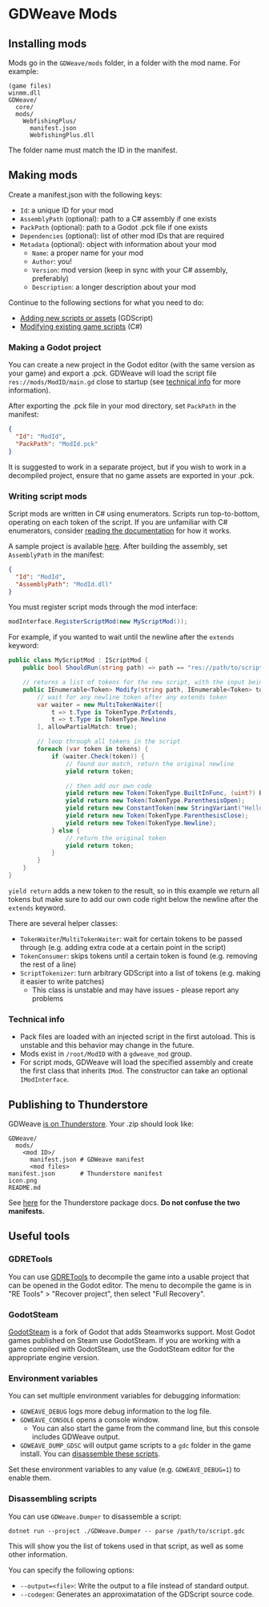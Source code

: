 # GDWeave Mods

## Installing mods

Mods go in the `GDWeave/mods` folder, in a folder with the mod name. For example:

```text
(game files)
winmm.dll
GDWeave/
  core/
  mods/
    WebfishingPlus/
      manifest.json
      WebfishingPlus.dll
```

The folder name must match the ID in the manifest.

## Making mods

Create a manifest.json with the following keys:

- `Id`: a unique ID for your mod
- `AssemblyPath` (optional): path to a C# assembly if one exists
- `PackPath` (optional): path to a Godot .pck file if one exists
- `Dependencies` (optional): list of other mod IDs that are required
- `Metadata` (optional): object with information about your mod
  - `Name`: a proper name for your mod
  - `Author`: you!
  - `Version`: mod version (keep in sync with your C# assembly, preferably)
  - `Description`: a longer description about your mod

Continue to the following sections for what you need to do:

- [Adding new scripts or assets](#making-a-godot-project) (GDScript)
- [Modifying existing game scripts](#writing-script-mods) (C#)

### Making a Godot project

You can create a new project in the Godot editor (with the same version as your game) and export a .pck. GDWeave will load the script file `res://mods/ModID/main.gd` close to startup (see [technical info](#technical-info) for more information).

After exporting the .pck file in your mod directory, set `PackPath` in the manifest:

```json
{
  "Id": "ModId",
  "PackPath": "ModId.pck"
}
```

It is suggested to work in a separate project, but if you wish to work in a decompiled project, ensure that no game assets are exported in your .pck.

### Writing script mods

Script mods are written in C# using enumerators. Scripts run top-to-bottom, operating on each token of the script. If you are unfamiliar with C# enumerators, consider [reading the documentation](https://learn.microsoft.com/en-us/dotnet/csharp/language-reference/statements/yield) for how it works.

A sample project is available [here](https://github.com/NotNite/GDWeave.Sample). After building the assembly, set `AssemblyPath` in the manifest:

```json
{
  "Id": "ModId",
  "AssemblyPath": "ModId.dll"
}
```

You must register script mods through the mod interface:

```cs
modInterface.RegisterScriptMod(new MyScriptMod());
```

For example, if you wanted to wait until the newline after the `extends` keyword:

```cs
public class MyScriptMod : IScriptMod {
    public bool ShouldRun(string path) => path == "res://path/to/script.gdc";

    // returns a list of tokens for the new script, with the input being the original script's tokens
    public IEnumerable<Token> Modify(string path, IEnumerable<Token> tokens) {
        // wait for any newline token after any extends token
        var waiter = new MultiTokenWaiter([
            t => t.Type is TokenType.PrExtends,
            t => t.Type is TokenType.Newline
        ], allowPartialMatch: true);

        // loop through all tokens in the script
        foreach (var token in tokens) {
            if (waiter.Check(token)) {
                // found our match, return the original newline
                yield return token;

                // then add our own code
                yield return new Token(TokenType.BuiltInFunc, (uint?) BuiltinFunction.TextPrint);
                yield return new Token(TokenType.ParenthesisOpen);
                yield return new ConstantToken(new StringVariant("Hello, world!"));
                yield return new Token(TokenType.ParenthesisClose);
                yield return new Token(TokenType.Newline);
            } else {
                // return the original token
                yield return token;
            }
        }
    }
}
```

`yield return` adds a new token to the result, so in this example we return all tokens but make sure to add our own code right below the newline after the `extends` keyword.

There are several helper classes:

- `TokenWaiter`/`MultiTokenWaiter`: wait for certain tokens to be passed through (e.g. adding extra code at a certain point in the script)
- `TokenConsumer`: skips tokens until a certain token is found (e.g. removing the rest of a line)
- `ScriptTokenizer`: turn arbitrary GDScript into a list of tokens (e.g. making it easier to write patches)
  - This class is unstable and may have issues - please report any problems

### Technical info

- Pack files are loaded with an injected script in the first autoload. This is unstable and this behavior may change in the future.
- Mods exist in `/root/ModID` with a `gdweave_mod` group.
- For script mods, GDWeave will load the specified assembly and create the first class that inherits `IMod`. The constructor can take an optional `IModInterface`.

## Publishing to Thunderstore

GDWeave [is on Thunderstore](https://thunderstore.io/c/webfishing/p/NotNet/GDWeave/). Your .zip should look like:

```text
GDWeave/
  mods/
    <mod ID>/
      manifest.json # GDWeave manifest
      <mod files>
manifest.json       # Thunderstore manifest
icon.png
README.md
```

See [here](https://thunderstore.io/c/webfishing/create/docs/) for the Thunderstore package docs. **Do not confuse the two manifests.**

## Useful tools

### GDRETools

You can use [GDRETools](https://github.com/bruvzg/gdsdecomp) to decompile the game into a usable project that can be opened in the Godot editor. The menu to decompile the game is in "RE Tools" > "Recover project", then select "Full Recovery".

### GodotSteam

[GodotSteam](https://godotsteam.com/) is a fork of Godot that adds Steamworks support. Most Godot games published on Steam use GodotSteam. If you are working with a game compiled with GodotSteam, use the GodotSteam editor for the appropriate engine version.

### Environment variables

You can set multiple environment variables for debugging information:

- `GDWEAVE_DEBUG` logs more debug information to the log file.
- `GDWEAVE_CONSOLE` opens a console window.
  - You can also start the game from the command line, but this console includes GDWeave output.
- `GDWEAVE_DUMP_GDSC` will output game scripts to a `gdc` folder in the game install. You can [disassemble these scripts](#disassembling-scripts).

Set these environment variables to any value (e.g. `GDWEAVE_DEBUG=1`) to enable them.

### Disassembling scripts

You can use `GDWeave.Dumper` to disassemble a script:

```shell
dotnet run --project ./GDWeave.Dumper -- parse /path/to/script.gdc
```

This will show you the list of tokens used in that script, as well as some other information.

You can specify the following options:

- `--output=<file>`: Write the output to a file instead of standard output.
- `--codegen`: Generates an approximatation of the GDScript source code.
